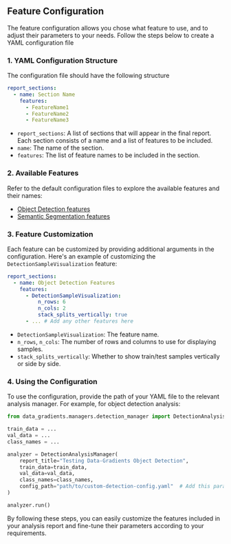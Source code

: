 ## Feature Configuration
 
The feature configuration allows you chose what feature to use, and to adjust their parameters to your needs. 
Follow the steps below to create a YAML configuration file

### 1. YAML Configuration Structure

The configuration file should have the following structure

```yaml
report_sections:
  - name: Section Name
    features:
      - FeatureName1
      - FeatureName2
      - FeatureName3
```

- `report_sections`: A list of sections that will appear in the final report. Each section consists of a name and a list of features to be included.
- `name`: The name of the section.
- `features`: The list of feature names to be included in the section.

### 2. Available Features

Refer to the default configuration files to explore the available features and their names:

- [Object Detection features](src/data_gradients/config/detection.yaml)
- [Semantic Segmentation features](src/data_gradients/config/segmentation.yaml)

### 3. Feature Customization

Each feature can be customized by providing additional arguments in the configuration. Here's an example of customizing the `DetectionSampleVisualization` feature:

```yaml
report_sections:
  - name: Object Detection Features
    features:
      - DetectionSampleVisualization:
          n_rows: 6
          n_cols: 2
          stack_splits_vertically: true
      - ... # Add any other features here
```

- `DetectionSampleVisualization`: The feature name.
- `n_rows`, `n_cols`: The number of rows and columns to use for displaying samples.
- `stack_splits_vertically`: Whether to show train/test samples vertically or side by side.

### 4. Using the Configuration

To use the configuration, provide the path of your YAML file to the relevant analysis manager. 
For example, for object detection analysis:

```python
from data_gradients.managers.detection_manager import DetectionAnalysisManager

train_data = ...
val_data = ...
class_names = ...

analyzer = DetectionAnalysisManager(
    report_title="Testing Data-Gradients Object Detection",
    train_data=train_data,
    val_data=val_data,
    class_names=class_names,
    config_path="path/to/custom-detection-config.yaml"  # Add this parameter to the manager initialization
)

analyzer.run()
```

By following these steps, you can easily customize the features included in your analysis report and fine-tune their parameters according to your requirements.
